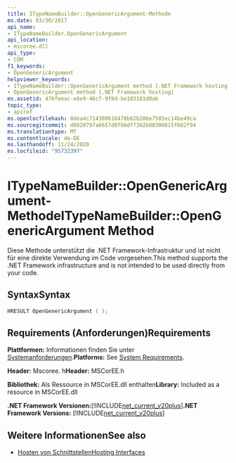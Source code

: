 ```yaml
---
title: ITypeNameBuilder::OpenGenericArgument-Methode
ms.date: 03/30/2017
api_name:
- ITypeNameBuilder.OpenGenericArgument
api_location:
- mscoree.dll
api_type:
- COM
f1_keywords:
- OpenGenericArgument
helpviewer_keywords:
- ITypeNameBuilder::OpenGenericArgument method [.NET Framework hosting]
- OpenGenericArgument method [.NET Framework hosting]
ms.assetid: 476feeac-e8e9-46cf-9f8d-be103181d0ab
topic_type:
- apiref
ms.openlocfilehash: 8dea4c714380616478b62b206e7585ec14be49ca
ms.sourcegitcommit: d8020797a6657d0fbbdff362b80300815f682f94
ms.translationtype: MT
ms.contentlocale: de-DE
ms.lasthandoff: 11/24/2020
ms.locfileid: "95732397"
---
```

# <a name="itypenamebuilderopengenericargument-method"></a><span data-ttu-id="b714b-102">ITypeNameBuilder::OpenGenericArgument-Methode</span><span class="sxs-lookup"><span data-stu-id="b714b-102">ITypeNameBuilder::OpenGenericArgument Method</span></span>

<span data-ttu-id="b714b-103">Diese Methode unterstützt die .NET Framework-Infrastruktur und ist nicht für eine direkte Verwendung im Code vorgesehen.</span><span class="sxs-lookup"><span data-stu-id="b714b-103">This method supports the .NET Framework infrastructure and is not intended to be used directly from your code.</span></span>  
  
## <a name="syntax"></a><span data-ttu-id="b714b-104">Syntax</span><span class="sxs-lookup"><span data-stu-id="b714b-104">Syntax</span></span>  
  
```cpp  
HRESULT OpenGenericArgument ( );  
```  
  
## <a name="requirements"></a><span data-ttu-id="b714b-105">Requirements (Anforderungen)</span><span class="sxs-lookup"><span data-stu-id="b714b-105">Requirements</span></span>  

 <span data-ttu-id="b714b-106">**Plattformen:** Informationen finden Sie unter [Systemanforderungen](../../get-started/system-requirements.md).</span><span class="sxs-lookup"><span data-stu-id="b714b-106">**Platforms:** See [System Requirements](../../get-started/system-requirements.md).</span></span>  
  
 <span data-ttu-id="b714b-107">**Header:** Mscoree. h</span><span class="sxs-lookup"><span data-stu-id="b714b-107">**Header:** MSCorEE.h</span></span>  
  
 <span data-ttu-id="b714b-108">**Bibliothek:** Als Ressource in MSCorEE.dll enthalten</span><span class="sxs-lookup"><span data-stu-id="b714b-108">**Library:** Included as a resource in MSCorEE.dll</span></span>  
  
 <span data-ttu-id="b714b-109">**.NET Framework Versionen:**[!INCLUDE[net_current_v20plus](../../../../includes/net-current-v20plus-md.md)]</span><span class="sxs-lookup"><span data-stu-id="b714b-109">**.NET Framework Versions:** [!INCLUDE[net_current_v20plus](../../../../includes/net-current-v20plus-md.md)]</span></span>  
  
## <a name="see-also"></a><span data-ttu-id="b714b-110">Weitere Informationen</span><span class="sxs-lookup"><span data-stu-id="b714b-110">See also</span></span>

- [<span data-ttu-id="b714b-111">Hosten von Schnittstellen</span><span class="sxs-lookup"><span data-stu-id="b714b-111">Hosting Interfaces</span></span>](hosting-interfaces.md)
